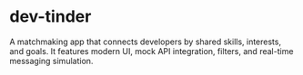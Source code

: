 # dev-tinder
A matchmaking app that connects developers by shared skills, interests, and goals. It features modern UI, mock API integration, filters, and real-time messaging simulation.
